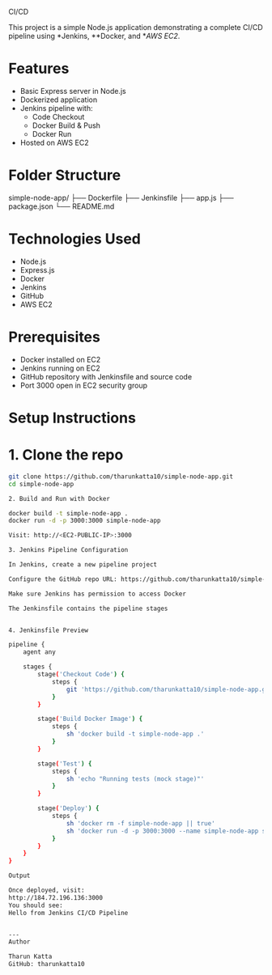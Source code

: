 CI/CD

This project is a simple Node.js application demonstrating a complete CI/CD pipeline using *Jenkins, **Docker, and **AWS EC2*.

# Features

- Basic Express server in Node.js
- Dockerized application
- Jenkins pipeline with:
  - Code Checkout
  - Docker Build & Push
  - Docker Run
- Hosted on AWS EC2

# Folder Structure

simple-node-app/ ├── Dockerfile ├── Jenkinsfile ├── app.js ├── package.json └── README.md

# Technologies Used

- Node.js
- Express.js
- Docker
- Jenkins
- GitHub
- AWS EC2

# Prerequisites

- Docker installed on EC2
- Jenkins running on EC2
- GitHub repository with Jenkinsfile and source code
- Port 3000 open in EC2 security group

# Setup Instructions

# 1. Clone the repo

```bash
git clone https://github.com/tharunkatta10/simple-node-app.git
cd simple-node-app

2. Build and Run with Docker

docker build -t simple-node-app .
docker run -d -p 3000:3000 simple-node-app

Visit: http://<EC2-PUBLIC-IP>:3000

3. Jenkins Pipeline Configuration

In Jenkins, create a new pipeline project

Configure the GitHub repo URL: https://github.com/tharunkatta10/simple-node-app.git

Make sure Jenkins has permission to access Docker

The Jenkinsfile contains the pipeline stages


4. Jenkinsfile Preview

pipeline {
    agent any

    stages {
        stage('Checkout Code') {
            steps {
                git 'https://github.com/tharunkatta10/simple-node-app.git'
            }
        }

        stage('Build Docker Image') {
            steps {
                sh 'docker build -t simple-node-app .'
            }
        }

        stage('Test') {
            steps {
                sh 'echo "Running tests (mock stage)"'
            }
        }

        stage('Deploy') {
            steps {
                sh 'docker rm -f simple-node-app || true'
                sh 'docker run -d -p 3000:3000 --name simple-node-app simple-node-app'
            }
        }
    }
}

Output

Once deployed, visit:
http://184.72.196.136:3000
You should see:
Hello from Jenkins CI/CD Pipeline


---
Author

Tharun Katta
GitHub: tharunkatta10
